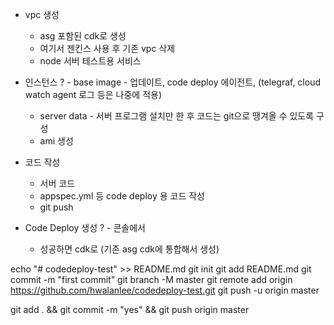 - vpc 생성
    - asg 포함된 cdk로 생성
    - 여기서 젠킨스 사용 후 기존 vpc 삭제
    - node 서버 테스트용 서비스

- 인스턴스
?   - base image - 업데이트, code deploy 에이전트, (telegraf, cloud watch agent 로그 등은 나중에 적용)
    - server data - 서버 프로그램 설치만 한 후 코드는 git으로 땡겨올 수 있도록 구성
    - ami 생성

- 코드 작성
    - 서버 코드
    - appspec.yml 등 code deploy 용 코드 작성
    - git push

- Code Deploy 생성
?   - 콘솔에서
    - 성공하면 cdk로 (기존 asg cdk에 통합해서 생성)



echo "# codedeploy-test" >> README.md
git init
git add README.md
git commit -m "first commit"
git branch -M master
git remote add origin https://github.com/hwalanlee/codedeploy-test.git
git push -u origin master

git add . && git commit -m "yes" && git push origin master